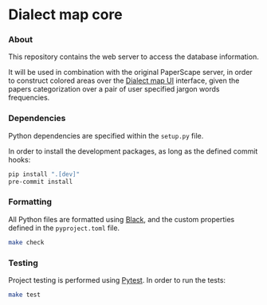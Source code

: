 # Dialect map core

### About
This repository contains the web server to access the database information.

It will be used in combination with the original PaperScape server, in order to
construct colored areas over the [Dialect map UI][dialect-map-ui] interface,
given the papers categorization over a pair of user specified jargon words frequencies.


### Dependencies
Python dependencies are specified within the `setup.py` file.

In order to install the development packages, as long as the defined commit hooks:
```sh
pip install ".[dev]"
pre-commit install
```


### Formatting
All Python files are formatted using [Black][black-web],  and the custom properties defined
in the `pyproject.toml` file.
```sh
make check
```

### Testing
Project testing is performed using [Pytest][pytest-web]. In order to run the tests:
```sh
make test
```


[black-web]: https://black.readthedocs.io/en/stable/
[pytest-web]: https://docs.pytest.org/en/latest/#
[dialect-map-ui]: https://github.com/ds3-nyu-archive/ds-dialect-map-ui
